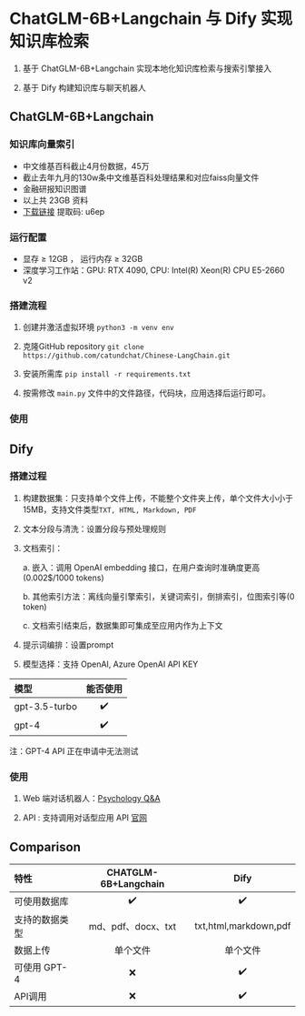 # ChatGLM-6B+Langchain 与 Dify 实现知识库检索

1. 基于 ChatGLM-6B+Langchain 实现本地化知识库检索与搜索引擎接入

2. 基于 Dify 构建知识库与聊天机器人

## ChatGLM-6B+Langchain

### 知识库向量索引

- 中文维基百科截止4月份数据，45万
- 截止去年九月的130w条中文维基百科处理结果和对应faiss向量文件
- 金融研报知识图谱
- 以上共 23GB 资料
- [下载链接](https://pan.baidu.com/s/1lcI1JHArTWlOpcSiDH1O3A) 提取码: u6ep

### 运行配置

- 显存 ≥ 12GB ， 运行内存 ≥ 32GB
- 深度学习工作站：GPU: RTX 4090, CPU: Intel(R) Xeon(R) CPU E5-2660 v2

### 搭建流程

1. 创建并激活虚拟环境 `python3 -m venv env`

2. 克隆GitHub repository `git clone https://github.com/catundchat/Chinese-LangChain.git`

3. 安装所需库 `pip install -r requirements.txt`

4. 按需修改 `main.py` 文件中的文件路径，代码块，应用选择后运行即可。 

### 使用



## Dify

### 搭建过程

1. 构建数据集：只支持单个文件上传，不能整个文件夹上传，单个文件大小小于15MB，支持文件类型`TXT, HTML, Markdown, PDF`

2. 文本分段与清洗：设置分段与预处理规则
   
3. 文档索引：

    a. 嵌入：调用 OpenAI embedding 接口，在用户查询时准确度更高(0.002$/1000 tokens)
   
    b. 其他索引方法：离线向量引擎索引，关键词索引，倒排索引，位图索引等(0 token)
    
    c. 文档索引结束后，数据集即可集成至应用内作为上下文
    
4. 提示词编排：设置prompt

5. 模型选择：支持 OpenAI, Azure OpenAI API KEY

| 模型 | 能否使用 |
|:---|:---:|
| gpt-3.5-turbo | ✔️ |
| gpt-4 | ✔️ |

注：GPT-4 API 正在申请中无法测试

### 使用

1. Web 端对话机器人：[Psychology Q&A](https://udify.app/chat/vXCCPTRUjWIBdang)

2. API : 支持调用对话型应用 API  [官网](https://dify.ai) 

## Comparison

| 特性 | CHATGLM-6B+Langchain | Dify |
|:---|:---:|:---:|
| 可使用数据库 | ✔️ | ✔️ |
| 支持的数据类型 | md、pdf、docx、txt | txt,html,markdown,pdf |
|数据上传|单个文件|单个文件|
|   可使用 GPT-4  |  ❌  |  ✔️   |
|API调用|❌|✔️|

